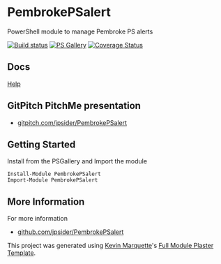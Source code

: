 # PembrokePSalert

PowerShell module to manage Pembroke PS alerts

[![Build status](https://ci.appveyor.com/api/projects/status/github/jpsider/PembrokePSalert?branch=master&svg=true)](https://ci.appveyor.com/project/JustinSider/PembrokePSalert)
[![PS Gallery](https://img.shields.io/badge/install-PS%20Gallery-blue.svg)](https://www.powershellgallery.com/packages/PembrokePSalert/)
[![Coverage Status](https://coveralls.io/repos/github/jpsider/PembrokePSalert/badge.svg?branch=master)](https://coveralls.io/github/jpsider/PembrokePSalert?branch=master)

## Docs  

[Help](https://github.com/jpsider/PembrokePSalert/tree/master/docs)

## GitPitch PitchMe presentation

* [gitpitch.com/jpsider/PembrokePSalert](https://gitpitch.com/jpsider/PembrokePSalert)

## Getting Started

Install from the PSGallery and Import the module

    Install-Module PembrokePSalert
    Import-Module PembrokePSalert


## More Information

For more information

* [github.com/jpsider/PembrokePSalert](https://github.com/jpsider/PembrokePSalert)


This project was generated using [Kevin Marquette](http://kevinmarquette.github.io)'s [Full Module Plaster Template](https://github.com/KevinMarquette/PlasterTemplates/tree/master/FullModuleTemplate).

